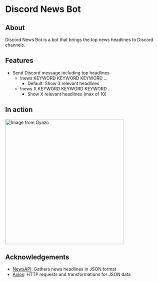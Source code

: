 # Discord News Bot
## About
Discord News Bot is a bot that brings the top news headlines to Discord channels.
## Features
* Send Discord message including top headlines
    * !news KEYWORD KEYWORD KEYWORD ...
        * Default: Show 3 relevant headlines 
    * !news X KEYWORD KEYWORD KEYWORD ...
        * Show X relevant headlines (max of 10)
## In action
<a href="https://gyazo.com/ab16b2453bf5db563e25a874ad8b6fd1"><img src="https://i.gyazo.com/ab16b2453bf5db563e25a874ad8b6fd1.png" alt="Image from Gyazo" width="380" height="400"/></a>

## Acknowledgements
* [NewsAPI](https://newsapi.org/): Gathers news headlines in JSON format
* [Axios](https://www.npmjs.com/package/axios): HTTP requests and transformations for JSON data
